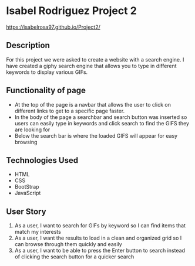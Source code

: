 # Isabel Rodriguez Project 2
https://isabelrosa97.github.io/Project2/

## Description 
For this project we were asked to create a website with a search engine. 
I have created a giphy search engine that allows you to type in different keywords to display various GIFs. 

## Functionality of page
- At the top of the page is a navbar that allows the user to click on different links to get to a specific page faster. 
- In the body of the page a searchbar and search button was inserted so users can easily type in keywords and click search 
to find the GIFS they are looking for
- Below the search bar is where the loaded GIFS will appear for easy browsing

## Technologies Used 
- HTML
- CSS
- BootStrap
- JavaScript

## User Story
1. As a user, I want to search for GIFs by keyword so I can find items that match my interests
2. As a user, I want the results to load in a clean and organized grid so I can browse through them quickly and easily
3. As a user, I want to be able to press the Enter button to search instead of clicking the search button for a quicker search 
